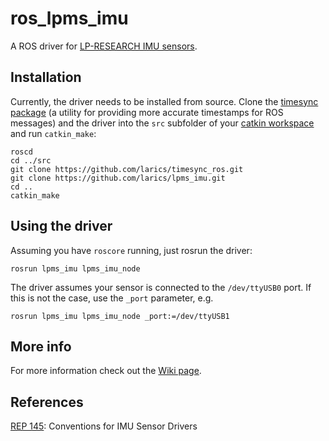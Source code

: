 # ros_lpms_imu

A ROS driver for [LP-RESEARCH IMU sensors](https://www.lp-research.com/products/).

## Installation

Currently, the driver needs to be installed from source. Clone the [timesync package](https://github.com/larics/timesync_ros) (a utility for providing more accurate timestamps for ROS messages) and the driver into the `src` subfolder of your [catkin workspace](http://wiki.ros.org/catkin/Tutorials/create_a_workspace) and run `catkin_make`:

```
roscd
cd ../src
git clone https://github.com/larics/timesync_ros.git
git clone https://github.com/larics/lpms_imu.git
cd ..
catkin_make
```

## Using the driver

Assuming you have `roscore` running, just rosrun the driver:

```
rosrun lpms_imu lpms_imu_node
```

The driver assumes your sensor is connected to the `/dev/ttyUSB0` port. If this is not the case, use the `_port` parameter, e.g.
```
rosrun lpms_imu lpms_imu_node _port:=/dev/ttyUSB1
```

## More info

For more information check out the [Wiki page](http://wiki.ros.org/lpms_imu).

## References

[REP 145](https://github.com/paulbovbel/rep/blob/master/rep-0145.rst): Conventions for IMU Sensor Drivers